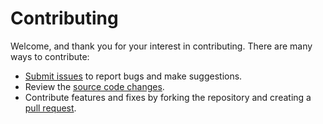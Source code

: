 # Contributing 

Welcome, and thank you for your interest in contributing. There are many ways to contribute: 
* [Submit issues](https://github.com/marykolade/Social-Media-Analytics-Facebook/issues) to report bugs and make suggestions. 
* Review the [source code changes](https://github.com/marykolade/Social-Media-Analytics-Facebook/compare). 
* Contribute features and fixes by forking the repository and creating a [pull request](https://github.com/Social-Media-Analytics-Facebook/pulls). 

